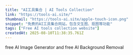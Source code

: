 ```yaml
---
title: "AI工具集合 | AI Tools Collection"
link: "https://tools-ai.site/"
thumbnail: "https://tools-ai.site/apple-touch-icon.png"
snippet: "免费的AI工具集合网站，包含文生图、抠图等功能"
tags: ["Free AI tools collection website"]
createdAt: 2025-08-10T11:38:35.761Z
---
```

free AI Image Generator and free AI Background Removal
